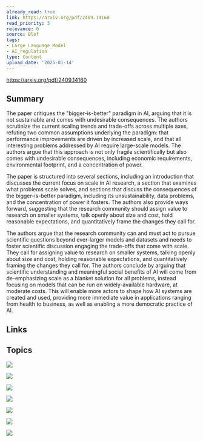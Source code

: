 ```yaml
---
already_read: true
link: https://arxiv.org/pdf/2409.14160
read_priority: 3
relevance: 0
source: Blef
tags:
- Large_Language_Model
- AI_regulation
type: Content
upload_date: '2025-01-14'
---
```


https://arxiv.org/pdf/2409.14160
## Summary

The paper critiques the "bigger-is-better" paradigm in AI, arguing that it is not sustainable and comes with undesirable consequences. The authors scrutinize the current scaling trends and trade-offs across multiple axes, refuting two common assumptions underlying the paradigm: that performance improvements are driven by increased scale, and that all interesting problems addressed by AI require large-scale models. The authors argue that this approach is not only fragile scientifically but also comes with undesirable consequences, including economic requirements, environmental footprint, and a concentration of power.

The paper is structured into several sections, including an introduction that discusses the current focus on scale in AI research, a section that examines what problems scale solves, and sections that discuss the consequences of the bigger-is-better paradigm, including its unsustainability, data problems, and the concentration of power it fosters. The authors also provide ways forward, suggesting that the research community should assign value to research on smaller systems, talk openly about size and cost, hold reasonable expectations, and quantitatively frame the changes they call for.

The authors argue that the research community can and must act to pursue scientific questions beyond ever-larger models and datasets and needs to foster scientific discussion engaging the trade-offs that come with scale. They call for assigning value to research on smaller systems, talking openly about size and cost, holding reasonable expectations, and quantitatively framing the changes they call for. The authors conclude by arguing that scientific understanding and meaningful social benefits of AI will come from de-emphasizing scale as a blanket solution for all problems, instead focusing on models that can be run on widely-available hardware, at moderate costs. This will enable more actors to shape how AI systems are created and used, providing more immediate value in applications ranging from health to business, as well as enabling a more democratic practice of AI.
## Links


## Topics

![](topics/Concept/Bigger%20is%20Better%20Paradigm)

![](topics/Concept/Scaling%20Trends%20in%20AI)

![](topics/Concept/Efficiency%20and%20Sustainability%20in%20AI)

![](topics/Concept/Data%20Quality%20and%20Ethical%20Implications)

![](topics/Concept/Concentration%20of%20Power%20in%20AI)

![](topics/Concept/Benchmarking%20and%20Evaluation%20in%20AI)

![](topics/Concept/Efficiency%20and%20Sustainability%20in%20AI)